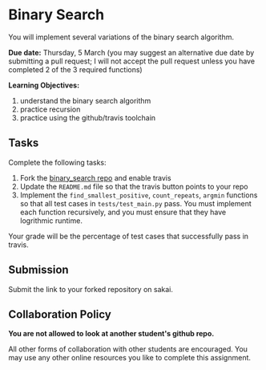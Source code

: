 # Binary Search

You will implement several variations of the binary search algorithm.

**Due date:**
Thursday, 5 March
(you may suggest an alternative due date by submitting a pull request;
I will not accept the pull request unless you have completed 2 of the 3 required functions)

**Learning Objectives:**

1. understand the binary search algorithm
1. practice recursion
1. practice using the github/travis toolchain

## Tasks

Complete the following tasks:

1. Fork the [binary\_search repo](https://github.com/mikeizbicki/binary_search) and enable travis
1. Update the `README.md` file so that the travis button points to your repo
1. Implement the `find_smallest_positive`, `count_repeats`, `argmin` functions so that all test cases in `tests/test_main.py` pass.
   You must implement each function recursively, and you must ensure that they have logrithmic runtime.

Your grade will be the percentage of test cases that successfully pass in travis.

## Submission

Submit the link to your forked repository on sakai.

## Collaboration Policy

**You are not allowed to look at another student's github repo.**

All other forms of collaboration with other students are encouraged.
You may use any other online resources you like to complete this assignment.
